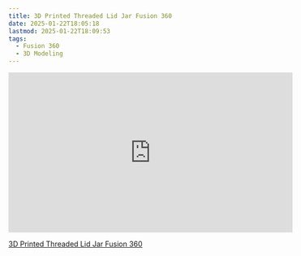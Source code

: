 ```yaml
---
title: 3D Printed Threaded Lid Jar Fusion 360
date: 2025-01-22T18:05:18
lastmod: 2025-01-22T18:09:53
tags:
  - Fusion 360
  - 3D Modeling
---
```


<div class="iframe-16-9-container">
<iframe class="youTubeIframe" width="560" height="315" src="https://www.youtube.com/embed/t4nlmDIpVxs?rel=0" title="YouTube video player" frameborder="0" allow="accelerometer; autoplay; clipboard-write; encrypted-media; gyroscope; picture-in-picture; web-share" allowfullscreen></iframe>
</div>

[3D Printed Threaded Lid Jar Fusion 360](https://youtu.be/t4nlmDIpVxs)
